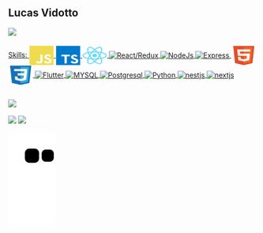 ## Lucas Vidotto
 <div>
  <a href="https://github.com/LucasVidotto">
  <img height="180em" src="https://github-readme-stats.vercel.app/api?username=lucasvidotto&show_icons=true&theme=dracula&include_all_commits=true&count_private=true"/>

</div>
<div style="display: inline_block"><br>
<span> Skills:</span>
  <img align="center" alt="Js" height="40" width="50" title="JS" src="https://raw.githubusercontent.com/devicons/devicon/master/icons/javascript/javascript-plain.svg">
  <img align="center" alt="Ts" height="40" width="50" src="https://raw.githubusercontent.com/devicons/devicon/master/icons/typescript/typescript-plain.svg">
  <img align="center" alt="React" height="40" width="50" src="https://raw.githubusercontent.com/devicons/devicon/master/icons/react/react-original.svg">
  <img align="center" alt="React/Redux" height="40" width="50" src="https://skillicons.dev/icons?i=redux" />
  <img align="center" alt="NodeJs" height="40" width="50" src="https://skillicons.dev/icons?i=nodejs" />
  <img align="center" alt="Express" height="40" width="50" src="https://skillicons.dev/icons?i=express" />
  <img align="center" alt="HTML" height="40" width="50" src="https://raw.githubusercontent.com/devicons/devicon/master/icons/html5/html5-original.svg">
  <img align="center" alt="CSS" height="40" width="50" src="https://raw.githubusercontent.com/devicons/devicon/master/icons/css3/css3-original.svg">
  <img align="center" alt="Flutter" height="40" width="50" src="https://skillicons.dev/icons?i=flutter" />
  <img align="center" alt="MYSQL" height="40" widht="50" src="https://cdn.jsdelivr.net/gh/devicons/devicon/icons/mysql/mysql-original-wordmark.svg"/>
  <img align="center" alt="Postgresql" height="40" widht="50" src="https://cdn.jsdelivr.net/gh/devicons/devicon/icons/postgresql/postgresql-original.svg"/>
  <img align="center" alt="Python" height="40" widht="50" src="https://cdn.jsdelivr.net/gh/devicons/devicon/icons/python/python-plain-wordmark.svg"/>
  <img align="center" alt="nestjs" height="40" width="50" src="https://skillicons.dev/icons?i=nestjs" />
  <img align="center" alt="nextjs" height="40" width="50" src="https://skillicons.dev/icons?i=nextjs" />
</div>
  
  ##
  
<div> 

  <a href="https://instagram.com/Lucas_D_Vidotto" target="_blank"><img src="https://img.shields.io/badge/-Instagram-%23E4405F?style=for-the-badge&logo=instagram&logoColor=white" target="_blank"></a>

  <a href = "mailto:lucasvidotto3@gmail.com"><img src="https://img.shields.io/badge/-Gmail-%23333?style=for-the-badge&logo=gmail&logoColor=white" target="_blank"></a>
  <a href="https://www.linkedin.com/in/lucas-vidotto-58a4a0127/" target="_blank"><img src="https://img.shields.io/badge/-LinkedIn-%230077B5?style=for-the-badge&logo=linkedin&logoColor=white" target="_blank"></a> 
 
  ![Snake animation](https://github.com/rafaballerini/rafaballerini/blob/output/github-contribution-grid-snake.svg)
 
</div>
